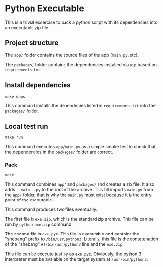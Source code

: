 # Python Executable

This is a trivial excercise to pack a python script with its dependencies
into an executable zip file.

## Project structure

The `app/` folder contains the source files of the app (`main.py`, etc).

The `packages/` folder contains the dependencies installed via `pip` based
on `requirements.txt`.

## Install dependencies

    make deps

This command installs the dependecies listed in `requirements.txt` into
the `packages/` folder.

## Local test run

    make run

This command executes `app/main.py` as a simple smoke test to check that the
dependencies in the `packages/` folder are correct.

### Pack

    make

This command combines `app/` and `packages/` and creates a zip file.
It also adds `__main__.py` to the root of the archive. This fill imports
`main.py` from the `app/` folder, that is why the `main.py` must exist
because it is the entry point of the executable.

This command produces two files eventually.

The first file is `exe.zip`, which is the standard zip archive.
This file can be run by `python exe.zip` command.

The second file is `exe.pyz`. This file is executable and contains
the "shebang" prefix to `/bin/usr/python3`. Literally, this file is the
contatenation of the "shebang" `#!/bin/usr/python3` line and the `exe.zip`.

This file can be execute just by as `exe.pyz`. Obviously, the python 3
interpreter must be avaiable on the target system at `/usr/bin/python3`.
